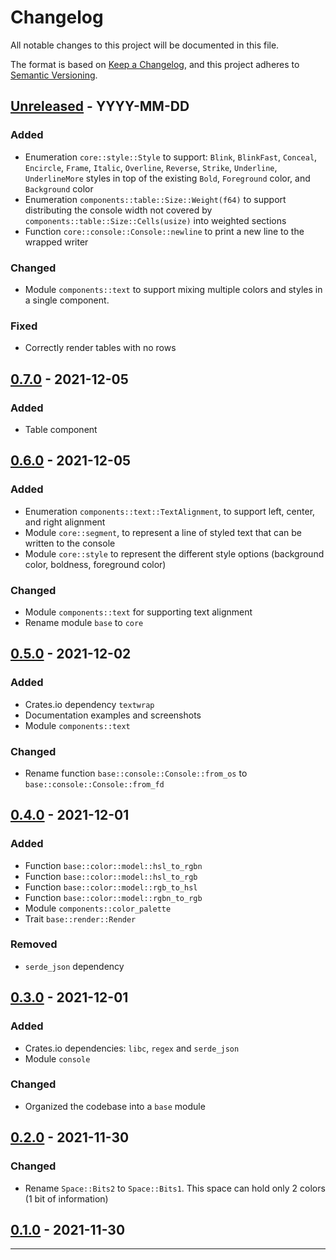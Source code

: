# Changelog

All notable changes to this project will be documented in this file.

The format is based on [Keep a Changelog](https://keepachangelog.com/en/1.0.0/),
and this project adheres to [Semantic Versioning](https://semver.org/spec/v2.0.0.html).

## [Unreleased] - YYYY-MM-DD
### Added
- Enumeration `core::style::Style`
  to support:
  `Blink`,
  `BlinkFast`,
  `Conceal`,
  `Encircle`,
  `Frame`,
  `Italic`,
  `Overline`,
  `Reverse`,
  `Strike`,
  `Underline`,
  `UnderlineMore` styles
  in top of the existing `Bold`,
  `Foreground` color,
  and `Background` color
- Enumeration `components::table::Size::Weight(f64)`
  to support distributing
  the console width
  not covered by `components::table::Size::Cells(usize)`
  into weighted sections
- Function `core::console::Console::newline`
  to print a new line to the wrapped writer
### Changed
- Module `components::text`
  to support mixing multiple colors
  and styles
  in a single component.
### Fixed
- Correctly render tables with no rows
## [0.7.0] - 2021-12-05
### Added
- Table component
## [0.6.0] - 2021-12-05
### Added
- Enumeration `components::text::TextAlignment`,
  to support left, center, and right alignment
- Module `core::segment`,
  to represent a line of styled text
  that can be written to the console
- Module `core::style`
  to represent the different style options
  (background color, boldness, foreground color)
### Changed
- Module `components::text` for supporting text alignment
- Rename module `base` to `core`
## [0.5.0] - 2021-12-02
### Added
- Crates.io dependency `textwrap`
- Documentation examples and screenshots
- Module `components::text`
### Changed
- Rename function `base::console::Console::from_os` to `base::console::Console::from_fd`
## [0.4.0] - 2021-12-01
### Added
- Function `base::color::model::hsl_to_rgbn`
- Function `base::color::model::hsl_to_rgb`
- Function `base::color::model::rgb_to_hsl`
- Function `base::color::model::rgbn_to_rgb`
- Module `components::color_palette`
- Trait `base::render::Render`
### Removed
- `serde_json` dependency
## [0.3.0] - 2021-12-01
### Added
- Crates.io dependencies: `libc`, `regex` and `serde_json`
- Module `console`
### Changed
- Organized the codebase into a `base` module
## [0.2.0] - 2021-11-30
### Changed
- Rename `Space::Bits2` to `Space::Bits1`.
  This space can hold only 2 colors (1 bit of information)
## [0.1.0] - 2021-11-30

---

[Unreleased]: https://github.com/kamadorueda/modern-terminal/compare/0.7.0...latest
[0.7.0]: https://github.com/kamadorueda/modern-terminal/compare/0.6.0...0.7.0
[0.6.0]: https://github.com/kamadorueda/modern-terminal/compare/0.5.0...0.6.0
[0.5.0]: https://github.com/kamadorueda/modern-terminal/compare/0.4.0...0.5.0
[0.4.0]: https://github.com/kamadorueda/modern-terminal/compare/0.3.0...0.4.0
[0.3.0]: https://github.com/kamadorueda/modern-terminal/compare/0.2.0...0.3.0
[0.2.0]: https://github.com/kamadorueda/modern-terminal/compare/0.1.0...0.2.0
[0.1.0]: https://github.com/kamadorueda/modern-terminal/compare/ef01d19d03c233249c56200534e21a683f4d9a8b...0.1.0
